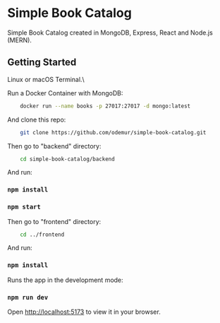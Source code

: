 # Simple Book Catalog
Simple Book Catalog created in MongoDB, Express, React and Node.js (MERN).

## Getting Started

Linux or macOS Terminal.\ 

Run a Docker Container with MongoDB:
```bash
    docker run --name books -p 27017:27017 -d mongo:latest
```

And clone this repo: 

```bash
    git clone https://github.com/odemur/simple-book-catalog.git
```

Then go to "backend" directory: 

```bash
    cd simple-book-catalog/backend 
```

And run: 

### `npm install`
### `npm start`

Then go to "frontend" directory: 

```bash
    cd ../frontend 
```

And run: 

### `npm install`

Runs the app in the development mode: 

### `npm run dev`

Open [http://localhost:5173](http://localhost:5173) to view it in your browser.
